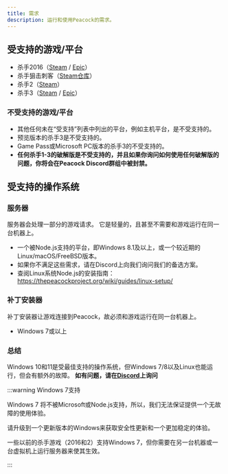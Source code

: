 ```yaml
---
title: 需求
description: 运行和使用Peacock的需求。
---
```


## 受支持的游戏/平台

-   杀手2016（[Steam](https://store.steampowered.com/app/236870/HITMAN/) / [Epic](https://www.epicgames.com/store/en-US/p/hitman)）
-   杀手狙击刺客（[Steam仓库](https://steamdb.info/app/783780/)）
-   杀手2（[Steam](https://store.steampowered.com/app/863550/HITMAN_2/)）
-   杀手3（[Steam](https://store.steampowered.com/app/1659040/HITMAN_3/) / [Epic](https://www.epicgames.com/store/en-US/p/hitman-3)）

### 不受支持的游戏/平台

-   其他任何未在“受支持”列表中列出的平台，例如主机平台，是不受支持的。
-   预览版本的杀手3是不受支持的。
-   Game Pass或Microsoft PC版本的杀手3的不受支持的。
-   **任何杀手1-3的破解版是不受支持的，并且如果你询问如何使用任何破解版的问题，你将会在Peacock Discord群组中被封禁。**

## 受支持的操作系统

### 服务器

服务器会处理一部分的游戏请求。 它是轻量的，且甚至不需要和游戏运行在同一台机器上。

-   一个被Node.js支持的平台，即Windows 8.1及以上，或一个较近期的Linux/macOS/FreeBSD版本。
-   如果你不满足这些需求，请在Discord上向我们询问我们的备选方案。
-   查阅Linux系统Node.js的安装指南：https://thepeacockproject.org/wiki/guides/linux-setup/

### 补丁安装器

补丁安装器让游戏连接到Peacock，故必须和游戏运行在同一台机器上。

-   Windows 7或以上

### 总结

Windows 10和11是受最佳支持的操作系统，但Windows 7/8以及Linux也能运行，但会有额外的故障。 **如有问题，请在[Discord](https://thepeacockproject.org/discord)上询问**

:::warning Windows 7支持

Windows 7 将不被Microsoft或Node.js支持，所以，我们无法保证提供一个无故障的使用体验。

请升级到一个更新版本的Windows来获取安全性更新和一个更加稳定的体验。

一些以前的杀手游戏（2016和2）支持Windows 7，但你需要在另一台机器或一台虚拟机上运行服务器来使其生效。

:::
